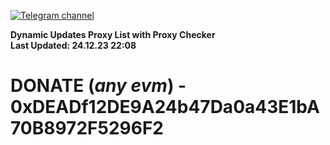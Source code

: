 [![Telegram channel](https://img.shields.io/endpoint?url=https://runkit.io/damiankrawczyk/telegram-badge/branches/master?url=https://t.me/n4z4v0d)](https://t.me/n4z4v0d) 

**Dynamic Updates Proxy List with Proxy Checker**  
**Last Updated: 24.12.23 22:08**

# DONATE (_any evm_) - 0xDEADf12DE9A24b47Da0a43E1bA70B8972F5296F2
